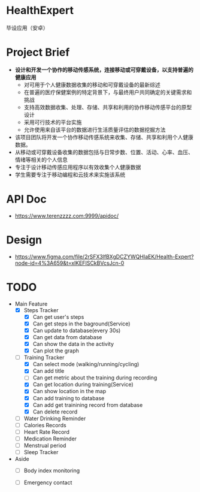 # HealthExpert
毕设应用（安卓）
# Project Brief

- **设计和开发一个协作的移动传感系统，连接移动或可穿戴设备，以支持普遍的健康应用**
    - 对可用于个人健康数据收集的移动和可穿戴设备的最新综述
    - 在普遍的医疗保健案例的特定背景下，与最终用户共同确定的关键需求和挑战
    - 支持高效数据收集、处理、存储、共享和利用的协作移动传感平台的原型设计
    - 采用可行技术的平台实施
    - 允许使用来自该平台的数据进行生活质量评估的数据挖掘方法
- 该项目团队将开发一个协作移动传感系统来收集、存储、共享和利用个人健康数据。
- 从移动或可穿戴设备收集的数据包括与日常步数、位置、活动、心率、血压、情绪等相关的个人信息
- 专注于设计移动传感应用程序以有效收集个人健康数据
- 学生需要专注于移动编程和云技术来实施该系统

# API Doc
- https://www.terenzzzz.com:9999/apidoc/

# Design
- https://www.figma.com/file/2rSFX3lfBXgDCZYWQHIaEK/Health-Expert?node-id=4%3A659&t=xlKEFISCkBVcsJcn-0

# TODO
- Main Feature
    - [x] Steps Tracker
        - [x] Can get user's steps
        - [x] Can get steps in the baground(Service)
        - [x] Can update to database(every 30s)
        - [x] Can get data from database
        - [x] Can show the data in the activity
        - [x] Can plot the graph
    - [ ] Training Tracker
        - [x] Can select mode (walking/running/cycling)
        - [x] Can add title
        - [ ] Can get metric about the training during recording
        - [x] Can get location during training(Service)
        - [x] Can show location in the map
        - [x] Can add training to database 
        - [x] Can add get trainining record from database
        - [x] Can delete record
    - [ ] Water Drinking Reminder
    - [ ] Calories Records
    - [ ] Heart Rate Record 
    - [ ] Medication Reminder 
    - [ ] Menstrual period
    - [ ] Sleep Tracker
- Aside
    - [ ] Body index monitoring
    - [ ] Emergency contact


